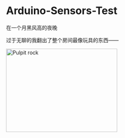 # Arduino-Sensors-Test
<body>
    <p>在一个月黑风高的夜晚<p>
    <p>过于无聊的我翻出了整个房间最像玩具的东西—— <p>
    <img border="0" src="https://github.com/Jingming517/Arduino-Sensors-Test/blob/master/IMG_5418.JPG" alt="Pulpit rock" width="304" height="228">
</body>

